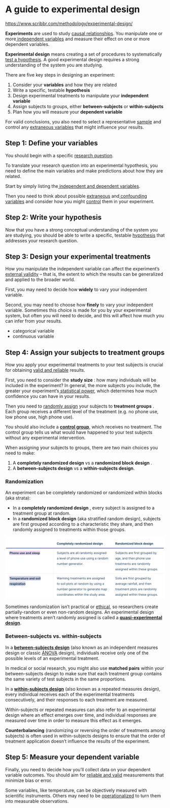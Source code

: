 # A guide to experimental design

https://www.scribbr.com/methodology/experimental-design/

**Experiments** are used to study [causal relationships](https://www.scribbr.com/methodology/correlation-vs-causation/). You manipulate one or more[ independent variables](https://www.scribbr.com/methodology/independent-and-dependent-variables/) and measure their effect on one or more dependent variables.

**Experimental design** means creating a set of procedures to systematically [test a hypothesis](https://www.scribbr.com/statistics/hypothesis-testing/). A good experimental design requires a strong understanding of the system you are studying.

There are five key steps in designing an experiment:

1. Consider your **variables** and how they are related
2. Write a specific, testable **hypothesis**
3. Design experimental treatments to manipulate your **independent variable**
4. Assign subjects to groups, either **between-subjects** or **within-subjects**
5. Plan how you will measure your **dependent variable**

For valid conclusions, you also need to select a representative [sample](https://www.scribbr.com/methodology/population-vs-sample/) and control any [extraneous variables](https://www.scribbr.com/methodology/extraneous-variables/) that might influence your results.

## Step 1: Define your variables

You should begin with a specific [research question](https://www.scribbr.com/research-process/research-questions/).

To translate your research question into an experimental hypothesis, you need to define the main variables and make predictions about how they are related.

Start by simply listing the[ independent and dependent variables](https://www.scribbr.com/methodology/independent-and-dependent-variables/).

Then you need to think about possible [extraneous](https://www.scribbr.com/methodology/extraneous-variables/) and[ confounding variables](https://www.scribbr.com/methodology/confounding-variables/) and consider how you might [control](https://www.scribbr.com/methodology/control-variable/) them in your experiment.

## Step 2: Write your hypothesis

Now that you have a strong conceptual understanding of the system you are studying, you should be able to write a specific, testable [hypothesis](https://www.scribbr.com/methodology/hypotheses/) that addresses your research question.

## Step 3: Design your experimental treatments

How you manipulate the independent variable can affect the experiment’s [external validity](https://www.scribbr.com/methodology/internal-vs-external-validity/) – that is, the extent to which the results can be generalized and applied to the broader world.

First, you may need to decide how **widely** to vary your independent variable.

Second, you may need to choose how **finely** to vary your independent variable. Sometimes this choice is made for you by your experimental system, but often you will need to decide, and this will affect how much you can infer from your results.

- categorical variable
- continuous variable

## Step 4: Assign your subjects to treatment groups

How you apply your experimental treatments to your test subjects is crucial for obtaining [valid and reliable](https://www.scribbr.com/methodology/reliability-vs-validity/) results.

First, you need to consider the  **study size** : how many individuals will be included in the experiment? In general, the more subjects you include, the greater your experiment’s[ statistical power](https://www.scribbr.com/statistics/statistical-power/), which determines how much confidence you can have in your results.

Then you need to [randomly assign](https://www.scribbr.com/methodology/random-assignment/) your subjects to  **treatment groups** . Each group receives a different level of the treatment (e.g. no phone use, low phone use, high phone use).

You should also include a [**control group**](https://www.scribbr.com/methodology/control-group/), which receives no treatment. The control group tells us what would have happened to your test subjects without any experimental intervention.

When assigning your subjects to groups, there are two main choices you need to make:

1. A **completely randomized design** vs a  **randomized block design** .
2. A **between-subjects design**  vs a **within-subjects design**.

### Randomization

An experiment can be completely randomized or randomized within blocks (aka strata):

* In a  **completely randomized design** , every subject is assigned to a treatment group at random.
* In a **randomized block design** (aka stratified random design), subjects are first grouped according to a characteristic they share, and then randomly assigned to treatments within those groups.

![1636464330599.png](image/Experimental-design/1636464330599.png)


Sometimes randomization isn’t practical or [ethical](https://www.scribbr.com/methodology/research-ethics/), so researchers create partially-random or even non-random designs. An experimental design where treatments aren’t randomly assigned is called a [**quasi-experimental design**](https://www.scribbr.com/methodology/quasi-experimental-design/).

### Between-subjects vs. within-subjects

In a **[between-subjects design](https://www.scribbr.com/methodology/between-subjects-design/)** (also known as an independent measures design[](https://www.scribbr.com/methodology/between-subjects-design/) or classic [ANOVA](https://www.scribbr.com/statistics/one-way-anova/) design), individuals receive only one of the possible levels of an experimental treatment.

In medical or social research, you might also use **matched pairs** within your between-subjects design to make sure that each treatment group contains the same variety of test subjects in the same proportions.

In a [**within-subjects design**](https://www.scribbr.com/methodology/within-subjects-design/) (also known as a repeated measures design), every individual receives each of the experimental treatments consecutively, and their responses to each treatment are measured.

Within-subjects or repeated measures can also refer to an experimental design where an effect emerges over time, and individual responses are measured over time in order to measure this effect as it emerges.

**Counterbalancing** (randomizing or reversing the order of treatments among subjects) is often used in within-subjects designs to ensure that the order of treatment application doesn’t influence the results of the experiment.

## Step 5: Measure your dependent variable

Finally, you need to decide how you’ll collect data on your dependent variable outcomes. You should aim for [reliable and valid](https://www.scribbr.com/methodology/reliability-vs-validity/) measurements that minimize bias or error.

Some variables, like temperature, can be objectively measured with scientific instruments. Others may need to be [operationalized](https://www.scribbr.com/dissertation/operationalization/) to turn them into measurable observations.

